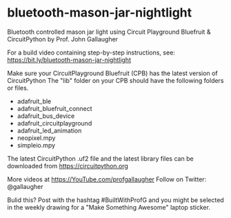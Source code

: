 # bluetooth-mason-jar-nightlight
Bluetooth controlled mason jar light using Circuit Playground Bluefruit &amp; CircuitPython by Prof. John Gallaugher

For a build video containing step-by-step instructions, see:
   https://bit.ly/bluetooth-mason-jar-nightlight

Make sure your CircuitPlayground Bluefruit (CPB) has the latest version of CircuitPython
The "lib" folder on your CPB should have the following folders or files.
- adafruit_ble
- adafruit_bluefruit_connect
- adafruit_bus_device
- adafruit_circuitplayground
- adafruit_led_animation
- neopixel.mpy
- simpleio.mpy

The latest CircuitPython .uf2 file and the latest library files can be downloaded from https://circuitpython.org

More videos at https://YouTube.com/profgallaugher
Follow on Twitter: @gallaugher

Bulid this? Post with the hashtag #BuiltWithProfG and you might be selected in the weekly drawing for a "Make Something Awesome" laptop sticker.
